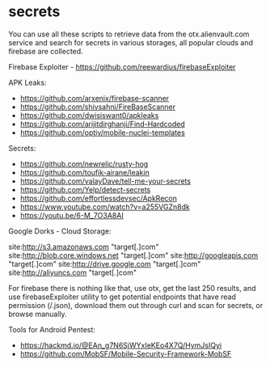 # secrets

You can use all these scripts to retrieve data from the otx.alienvault.com service and search for secrets in various storages, all popular clouds and firebase are collected.

Firebase Exploiter - https://github.com/reewardius/firebaseExploiter

APK Leaks: 

- https://github.com/arxenix/firebase-scanner
- https://github.com/shivsahni/FireBaseScanner
- https://github.com/dwisiswant0/apkleaks
- https://github.com/arijitdirghanji/Find-Hardcoded
- https://github.com/optiv/mobile-nuclei-templates

Secrets:

- https://github.com/newrelic/rusty-hog
- https://github.com/toufik-airane/leakin
- https://github.com/valayDave/tell-me-your-secrets
- https://github.com/Yelp/detect-secrets
- https://github.com/effortlessdevsec/ApkRecon
- https://www.youtube.com/watch?v=a255VGZn8dk
- https://youtu.be/6-M_7O3A8AI

Google Dorks - Cloud Storage:

site:http://s3.amazonaws.com "target[.]com"
site:http://blob.core.windows.net "target[.]com"
site:http://googleapis.com "target[.]com"
site:http://drive.google.com "target[.]com"
site:http://aliyuncs.com "target[.]com"

For firebase there is nothing like that, use otx, get the last 250 results, and use firebaseExploiter utility to get potential endpoints that have read permission (/.json), download them out through curl and scan for secrets, or browse manually.

Tools for Android Pentest:

- https://hackmd.io/@EAn_g7N6SjWYxIeKEo4X7Q/HymJsIQyi
- https://github.com/MobSF/Mobile-Security-Framework-MobSF
